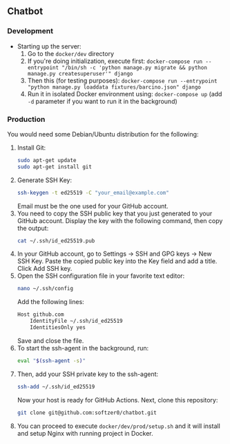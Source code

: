 ## Chatbot

### Development
* Starting up the server:
  1. Go to the `docker/dev` directory 
  2. If you're doing initialization, execute first: `docker-compose run --entrypoint "/bin/sh -c 'python manage.py migrate && python manage.py createsuperuser'" django`
  3. Then this (for testing purposes): `docker-compose run --entrypoint "python manage.py loaddata fixtures/barcino.json" django`
  4. Run it in isolated Docker environment using: `docker-compose up` (add `-d` parameter if you want to run it in the background)

### Production
You would need some Debian/Ubuntu distribution for the following:
1. Install Git:
    ```bash
    sudo apt-get update
    sudo apt-get install git
    ```
2. Generate SSH Key:
    ```bash
    ssh-keygen -t ed25519 -C "your_email@example.com"
    ```
    Email must be the one used for your GitHub account.
3. You need to copy the SSH public key that you just generated to your GitHub account. Display the key with the following command, then copy the output:
    ```bash
    cat ~/.ssh/id_ed25519.pub
    ```
4. In your GitHub account, go to Settings -> SSH and GPG keys -> New SSH Key. Paste the copied public key into the Key field and add a title. Click Add SSH key.
5. Open the SSH configuration file in your favorite text editor:
    ```bash
    nano ~/.ssh/config
    ```
    Add the following lines:
    ```bash
    Host github.com
        IdentityFile ~/.ssh/id_ed25519
        IdentitiesOnly yes
    ```
    Save and close the file.
6. To start the ssh-agent in the background, run:
    ```bash
    eval "$(ssh-agent -s)"
    ```
7. Then, add your SSH private key to the ssh-agent:
    ```bash
    ssh-add ~/.ssh/id_ed25519
    ```
   Now your host is ready for GitHub Actions. Next, clone this repository:
   ```bash
   git clone git@github.com:softzer0/chatbot.git
   ```
8. You can proceed to execute `docker/dev/prod/setup.sh` and it will install and setup Nginx with running project in Docker.